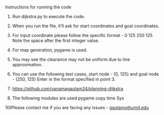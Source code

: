 Instructions for running the code

1) Run dijkstra.py to execute the code.

2) When you run the file, it’ll ask for start coordinates and goal coordinates.

3) For input coordinate please follow the specific format - 
0 125
250 125
Note the space after the first integer value.

4) For map generation, pygame is used.

5) You may see the clearance may not be uniform due to line approximation.

6) You can use the following test cases, start node - (0, 125) and goal node - (250, 125) Enter in the format specified in point 3.

7) https://github.com/vanamagautam24/planning-dijkstra

8) The following modules are used
pygame
copy
time
Sys

10)Please contact me if you are facing any issues - gautamv@umd.edu
